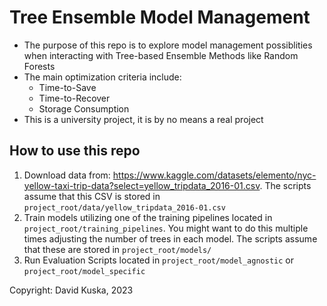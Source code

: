 # Tree Ensemble Model Management

- The purpose of this repo is to explore model management possiblities when interacting with Tree-based Ensemble Methods like Random Forests
- The main optimization criteria include:
  - Time-to-Save
  - Time-to-Recover
  - Storage Consumption
- This is a university project, it is by no means a real project


## How to use this repo

1. Download data from: <https://www.kaggle.com/datasets/elemento/nyc-yellow-taxi-trip-data?select=yellow_tripdata_2016-01.csv>. The scripts assume that this CSV is stored in `project_root/data/yellow_tripdata_2016-01.csv`
2. Train models utilizing one of the training pipelines located in `project_root/training_pipelines`. You might want to do this multiple times adjusting the number of trees in each model. The scripts assume that these are stored in `project_root/models/`
3. Run Evaluation Scripts located in `project_root/model_agnostic` or `project_root/model_specific`


Copyright: David Kuska, 2023
